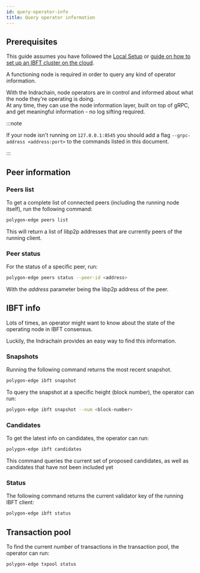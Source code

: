 ```yaml
---
id: query-operator-info
title: Query operator information
---
```


## Prerequisites

This guide assumes you have followed the [Local Setup](/docs/get-started/set-up-ibft-locally) or [guide on how to set up an IBFT cluster on the cloud](/docs/get-started/set-up-ibft-on-the-cloud).

A functioning node is required in order to query any kind of operator information.

With the Indrachain, node operators are in control and informed about what the node they're operating is doing.<br />
At any time, they can use the node information layer, built on top of gRPC, and get meaningful information - no log sifting required.

:::note

If your node isn't running on `127.0.0.1:8545` you should add a flag `--grpc-address <address:port>` to the commands listed in this document.

:::

## Peer information

### Peers list

To get a complete list of connected peers (including the running node itself), run the following command:
````bash
polygon-edge peers list
````

This will return a list of libp2p addresses that are currently peers of the running client.

### Peer status

For the status of a specific peer, run:
````bash
polygon-edge peers status --peer-id <address>
````
With the *address* parameter being the libp2p address of the peer.

## IBFT info

Lots of times, an operator might want to know about the state of the operating node in IBFT consensus.

Luckily, the Indrachain provides an easy way to find this information.

### Snapshots

Running the following command returns the most recent snapshot.
````bash
polygon-edge ibft snapshot
````
To query the snapshot at a specific height (block number), the operator can run:
````bash
polygon-edge ibft snapshot --num <block-number>
````

### Candidates

To get the latest info on candidates, the operator can run:
````bash
polygon-edge ibft candidates
````
This command queries the current set of proposed candidates, as well as candidates that have not been included yet

### Status

The following command returns the current validator key of the running IBFT client:
````bash
polygon-edge ibft status
````

## Transaction pool

To find the current number of transactions in the transaction pool, the operator can run:
````bash
polygon-edge txpool status
````
